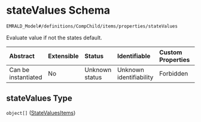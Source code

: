 # stateValues Schema

```txt
EMRALD_Model#/definitions/CompChild/items/properties/stateValues
```

Evaluate value if not the states default.

| Abstract            | Extensible | Status         | Identifiable            | Custom Properties | Additional Properties | Access Restrictions | Defined In                                                                                          |
| :------------------ | :--------- | :------------- | :---------------------- | :---------------- | :-------------------- | :------------------ | :-------------------------------------------------------------------------------------------------- |
| Can be instantiated | No         | Unknown status | Unknown identifiability | Forbidden         | Allowed               | none                | [EMRALD\_JsonSchemaV3\_0.json\*](../../../../out/EMRALD_JsonSchemaV3_0.json "open original schema") |

## stateValues Type

`object[]` ([StateValuesItems](emrald_jsonschemav3_0-definitions-compchild-compchilditems-properties-statevalues-statevaluesitems.md))

